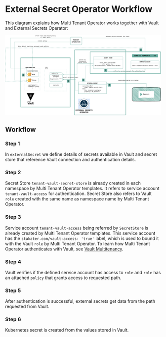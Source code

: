 # External Secret Operator Workflow

This diagram explains how Multi Tenant Operator works together with Vault and External Secrets Operator:

![External-Secrets-workflow](./images/external-secret-operator.png)

## Workflow

### Step 1

In `externalSecret` we define details of secrets available in Vault and secret store that reference Vault connection and authentication details.

### Step 2

Secret Store `tenant-vault-secret-store` is already created in each namespace by Multi Tenant Operator templates. It refers to service account `tenant-vault-access` for authentication. Secret Store also refers to Vault `role` created with the same name as namespace name by Multi Tenant Operator.

### Step 3

Service account `tenant-vault-access` being referred by `SecretStore` is already created by Multi Tenant Operator templates. This service account has the `stakater.com/vault-access: 'true'` label, which is used to bound it with the Vault `role` by Multi Tenant Operator. To learn how Multi Tenant Operator authenticates with Vault, see [Vault Multitenancy](https://docs.stakater.com/mto/vault-multitenancy.html).

### Step 4

Vault verifies if the defined service account has access to `role` and `role` has an attached `policy` that grants access to requested path.

### Step 5

After authentication is successful, external secrets get data from the path requested from Vault.

### Step 6

Kubernetes secret is created from the values stored in Vault.
